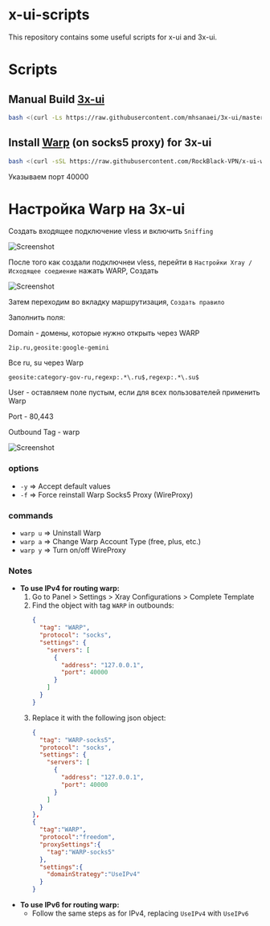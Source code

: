 # x-ui-scripts

This repository contains some useful scripts for x-ui and 3x-ui.

# Scripts

## Manual Build [3x-ui](https://github.com/MHSanaei/3x-ui)

```sh
bash <(curl -Ls https://raw.githubusercontent.com/mhsanaei/3x-ui/master/install.sh)
```

## Install [Warp](https://gitlab.com/fscarmen/warp) (on socks5 proxy) for 3x-ui

```sh
bash <(curl -sSL https://raw.githubusercontent.com/RockBlack-VPN/x-ui-warp/main/install_warp_proxy.sh)
```
Указываем порт 40000

# Настройка Warp на 3x-ui
Создать входящее подключение vless и включить `Sniffing`

![Screenshot](https://rockblack.pro/images/warp/Screenshot_2.jpg)

После того как создали подключнеи vless, перейти в `Настройки Xray / Исходящее соедиение` нажать WARP, Создать

![Screenshot](https://rockblack.pro/images/warp/Screenshot_3.jpg)

Затем переходим во вкладку маршрутизация, `Создать правило`

Заполнить поля:

Domain - домены, которые нужно открыть через WARP

```
2ip.ru,geosite:google-gemini
```

Все ru, su через Warp 

```
geosite:category-gov-ru,regexp:.*\.ru$,regexp:.*\.su$
```

User - оставляем поле пустым, если для всех пользователей применить Warp

Port - 80,443

Outbound Tag - warp

![Screenshot](https://rockblack.pro/images/warp/Screenshot_4.jpg)

### options

- `-y` => Accept default values
- `-f` => Force reinstall Warp Socks5 Proxy (WireProxy)

### commands

- `warp u` => Uninstall Warp
- `warp a` => Change Warp Account Type (free, plus, etc.)
- `warp y` => Turn on/off WireProxy

### Notes

- **To use IPv4 for routing warp:**
  1. Go to Panel > Settings > Xray Configurations > Complete Template
  2. Find the object with tag `WARP` in outbounds:
     ```json
     {
       "tag": "WARP",
       "protocol": "socks",
       "settings": {
         "servers": [
           {
             "address": "127.0.0.1",
             "port": 40000
           }
         ]
       }
     }
     ```
  3. Replace it with the following json object:
     ```json
     {
       "tag": "WARP-socks5",
       "protocol": "socks",
       "settings": {
         "servers": [
           {
             "address": "127.0.0.1",
             "port": 40000
           }
         ]
       }
     },
     {
       "tag":"WARP",
       "protocol":"freedom",
       "proxySettings":{
         "tag":"WARP-socks5"
       },
       "settings":{
         "domainStrategy":"UseIPv4"
       }
     }
     ```
- **To use IPv6 for routing warp:**
  - Follow the same steps as for IPv4, replacing `UseIPv4` with `UseIPv6`
